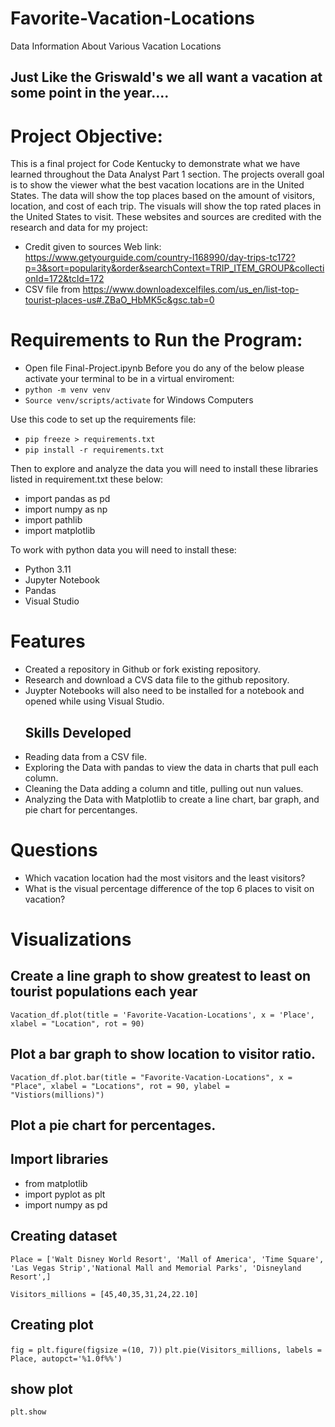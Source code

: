 # Favorite-Vacation-Locations
Data Information About Various Vacation Locations


## Just Like the Griswald's we all want a vacation at some point in the year....
# Project Objective:
This is a final project for Code Kentucky to demonstrate what we have learned throughout the Data Analyst Part 1 section. The projects overall goal is to show the viewer what the best vacation locations are in the United States. The data will show the top places based on the amount of visitors, location, and cost of each trip. The visuals will show the top rated places in the United States to visit. 
These websites and sources are credited with the research and data for my project: 
* Credit given to sources Web link: https://www.getyourguide.com/country-l168990/day-trips-tc172?p=3&sort=popularity&order&searchContext=TRIP_ITEM_GROUP&collectionId=172&tcId=172
* CSV file from https://www.downloadexcelfiles.com/us_en/list-top-tourist-places-us#.ZBaO_HbMK5c&gsc.tab=0

# Requirements to Run the Program:
* Open file Final-Project.ipynb
Before you do any of the below please activate your terminal to be in a virtual enviroment:
 * `python -m venv venv`
 * `Source venv/scripts/activate` for Windows Computers

Use this code to  set up the requirements file:
* `pip freeze > requirements.txt`
* `pip install -r requirements.txt`

Then to explore and analyze the data you will need to install these libraries listed in requirement.txt these below:
* import pandas as pd 
* import numpy as np
* import pathlib  
* import matplotlib 

To work with python data you will need to install these: 
* Python 3.11 
* Jupyter Notebook 
* Pandas 
* Visual Studio 

# Features
* Created a repository in Github or fork existing repository.
* Research and download a CVS data file to the github repository.
* Juypter Notebooks will also need to be installed for a notebook and opened while using Visual Studio.
  ## Skills Developed
* Reading data from a CSV file.
* Exploring the Data with pandas to view the data in charts that pull each column.
* Cleaning the Data adding a column and title, pulling out nun values.  
* Analyzing the Data with Matplotlib to create a line chart, bar graph, and pie chart for percentanges. 


# Questions 

* Which vacation location had the most visitors and the least visitors?
* What is the visual percentage difference of the top 6 places to visit on vacation?
# Visualizations 
## Create a line graph to show greatest to least on tourist populations each year
`Vacation_df.plot(title = 'Favorite-Vacation-Locations', x = 'Place', xlabel = "Location", rot = 90)`
## Plot a bar graph to show location to visitor ratio.
`Vacation_df.plot.bar(title = "Favorite-Vacation-Locations", x = "Place", xlabel = "Locations", rot = 90, ylabel = "Vistiors(millions)")`

## Plot a pie chart for percentages. 
## Import libraries
* from matplotlib 
* import pyplot as plt
* import numpy as pd

## Creating dataset
`Place = ['Walt Disney World Resort', 'Mall of America', 'Time Square', 'Las Vegas Strip','National Mall and Memorial Parks', 'Disneyland Resort',]`
 
`Visitors_millions = [45,40,35,31,24,22.10]`

## Creating plot
`fig = plt.figure(figsize =(10, 7))`
`plt.pie(Visitors_millions, labels = Place, autopct='%1.0f%%')`

## show plot
`plt.show`